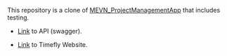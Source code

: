 This repository is a clone of [MEVN_ProjectManagementApp](https://github.com/aneguet/MEVN_ProjectManagementApp) that includes testing.

- [Link](https://timefly-mevn-testing.herokuapp.com/api/docs/) to API (swagger).

- [Link](https://timefly-mevn-testing.netlify.app/) to Timefly Website.
